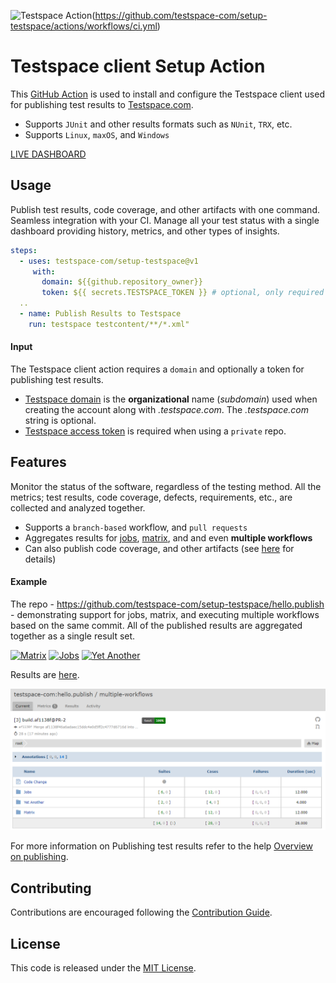 
![Testspace Action](https://github.com/testspace-com/setup-testspace/workflows/ci.yml/badge.svg?branch=readme)(https://github.com/testspace-com/setup-testspace/actions/workflows/ci.yml) 



# Testspace client Setup Action
This [GitHub Action](https://github.com/features/actions) is used to install and configure the Testspace client used for publishing test results to [Testspace.com](https://github.com/marketplace/testspace-com). 

- Supports `JUnit` and other results formats such as `NUnit`, `TRX`, etc.
- Supports `Linux`, `maxOS`, and `Windows`

[LIVE DASHBOARD](https://demo.testspace.com)

## Usage
Publish test results, code coverage, and other artifacts with one command. Seamless integration with your CI. Manage all your test status with a single dashboard providing history, metrics, and other types of insights. 

 ```yml
 steps:
   - uses: testspace-com/setup-testspace@v1
      with:
        domain: ${{github.repository_owner}}
        token: ${{ secrets.TESTSPACE_TOKEN }} # optional, only required for private repos
   ..
   - name: Publish Results to Testspace
     run: testspace testcontent/**/*.xml"
```

#### Input
The Testspace client action requires a `domain` and optionally a token for publishing test results.

* [Testspace domain](https://help.testspace.com/docs/dashboard/admin-signup) is the **organizational** name (*subdomain*) used when creating the account along with *.testspace.com*. The *.testspace.com* string is optional. 
* [Testspace access token](https://help.testspace.com/docs/dashboard/admin-user#account) is required when using a `private` repo. 

## Features
Monitor the status of the software, regardless of the testing method. All the metrics; test results, code coverage, defects, requirements, etc., are collected and analyzed together.

- Supports a `branch-based` workflow, and `pull requests`
- Aggregates results for [jobs](https://docs.github.com/en/actions/reference/workflow-syntax-for-github-actions#jobs), [matrix](https://docs.github.com/en/actions/reference/workflow-syntax-for-github-actions#jobsjob_idstrategy), and and even **multiple workflows**
- Can also publish code coverage, and other artifacts (see [here](https://help.testspace.com/docs/publish/push-data-results#file-content) for details)

#### Example
The repo - https://github.com/testspace-com/setup-testspace/hello.publish - demonstrating support for jobs, matrix, and executing multiple workflows based on the same commit. All of the published results are aggregated together as a single result set.

[![Matrix](https://github.com/testspace-com/hello.publish/actions/workflows/matrix.yml/badge.svg?branch=multiple-workflows)](https://github.com/testspace-com/hello.publish/actions/workflows/matrix.yml) [![Jobs ](https://github.com/testspace-com/hello.publish/actions/workflows/jobs.yml/badge.svg?branch=multiple-workflows)](https://github.com/testspace-com/hello.publish/actions/workflows/jobs.yml) [![Yet Another ](https://github.com/testspace-com/hello.publish/actions/workflows/yetanother.yml/badge.svg?branch=multiple-workflows)](https://github.com/testspace-com/hello.publish/actions/workflows/yetanother.yml)


Results are [here](http://testspace-com.testspace.com/projects/testspace-com:hello.publish/spaces/multiple-workflows). 


![Results](./docs/images/publish.hello.png "Results")

For more information on Publishing test results refer to the help [Overview on publishing](http://help.testspace.com/docs/publish/overview). 

## Contributing 
Contributions are encouraged following the [Contribution Guide](CONTRIBUTING.md).


## License
This code is released under the [MIT License](LICENSE). 

